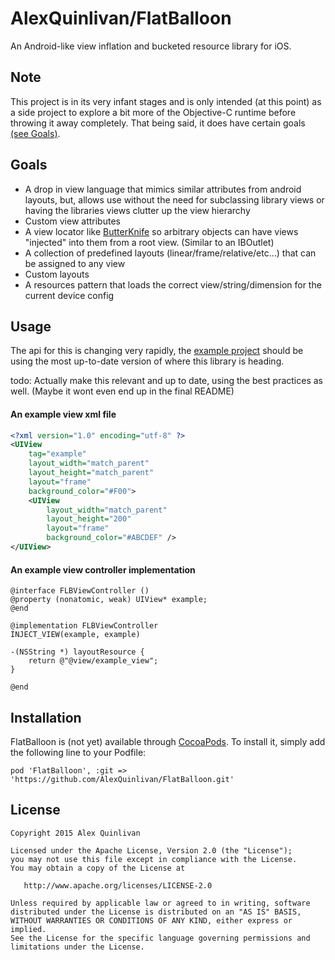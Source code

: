 AlexQuinlivan/FlatBalloon
=========================

An Android-like view inflation and bucketed resource library for iOS. 


Note
----
This project is in its very infant stages and is only intended (at this point) as a side project to explore a bit more of the Objective-C runtime before throwing it away completely. That being said, it does have certain goals [(see Goals)](#goals). 


Goals
-----
- A drop in view language that mimics similar attributes from android layouts, but, allows use without the need for subclassing library views or having the libraries views clutter up the view hierarchy
- Custom view attributes
- A view locator like [ButterKnife](https://github.com/JakeWharton/butterknife) so arbitrary objects can have views "injected" into them from a root view. (Similar to an IBOutlet)
- A collection of predefined layouts (linear/frame/relative/etc...) that can be assigned to any view
- Custom layouts
- A resources pattern that loads the correct view/string/dimension for the current device config


Usage
-----
The api for this is changing very rapidly, the [example project](https://github.com/AlexQuinlivan/FlatBalloon/tree/master/Example) should be using the most up-to-date version of where this library is heading.

todo: Actually make this relevant and up to date, using the best practices as well. (Maybe it wont even end up in the final README)

#### An example view xml file
```xml
<?xml version="1.0" encoding="utf-8" ?>
<UIView
    tag="example"
    layout_width="match_parent"
    layout_height="match_parent"
    layout="frame"
    background_color="#F00">
    <UIView
        layout_width="match_parent"
        layout_height="200"
        layout="frame"
        background_color="#ABCDEF" />
</UIView>
```

#### An example view controller implementation
```objc
@interface FLBViewController ()
@property (nonatomic, weak) UIView* example;
@end

@implementation FLBViewController
INJECT_VIEW(example, example)

-(NSString *) layoutResource {
    return @"@view/example_view";
}

@end
```


Installation
------------

FlatBalloon is (not yet) available through [CocoaPods](http://cocoapods.org). To install
it, simply add the following line to your Podfile:

    pod 'FlatBalloon', :git => 'https://github.com/AlexQuinlivan/FlatBalloon.git'


License
-------

    Copyright 2015 Alex Quinlivan
    
    Licensed under the Apache License, Version 2.0 (the "License");
    you may not use this file except in compliance with the License.
    You may obtain a copy of the License at

       http://www.apache.org/licenses/LICENSE-2.0

    Unless required by applicable law or agreed to in writing, software
    distributed under the License is distributed on an "AS IS" BASIS,
    WITHOUT WARRANTIES OR CONDITIONS OF ANY KIND, either express or implied.
    See the License for the specific language governing permissions and
    limitations under the License.
    
